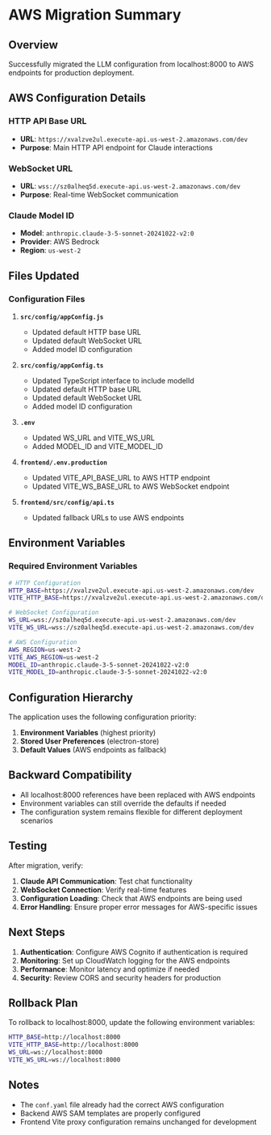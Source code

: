 # AWS Migration Summary

## Overview
Successfully migrated the LLM configuration from localhost:8000 to AWS endpoints for production deployment.

## AWS Configuration Details

### HTTP API Base URL
- **URL**: `https://xvalzve2ul.execute-api.us-west-2.amazonaws.com/dev`
- **Purpose**: Main HTTP API endpoint for Claude interactions

### WebSocket URL
- **URL**: `wss://sz0alheq5d.execute-api.us-west-2.amazonaws.com/dev`
- **Purpose**: Real-time WebSocket communication

### Claude Model ID
- **Model**: `anthropic.claude-3-5-sonnet-20241022-v2:0`
- **Provider**: AWS Bedrock
- **Region**: `us-west-2`

## Files Updated

### Configuration Files
1. **`src/config/appConfig.js`**
   - Updated default HTTP base URL
   - Updated default WebSocket URL
   - Added model ID configuration

2. **`src/config/appConfig.ts`**
   - Updated TypeScript interface to include modelId
   - Updated default HTTP base URL
   - Updated default WebSocket URL
   - Added model ID configuration

3. **`.env`**
   - Updated WS_URL and VITE_WS_URL
   - Added MODEL_ID and VITE_MODEL_ID

4. **`frontend/.env.production`**
   - Updated VITE_API_BASE_URL to AWS HTTP endpoint
   - Updated VITE_WS_BASE_URL to AWS WebSocket endpoint

5. **`frontend/src/config/api.ts`**
   - Updated fallback URLs to use AWS endpoints

## Environment Variables

### Required Environment Variables
```bash
# HTTP Configuration
HTTP_BASE=https://xvalzve2ul.execute-api.us-west-2.amazonaws.com/dev
VITE_HTTP_BASE=https://xvalzve2ul.execute-api.us-west-2.amazonaws.com/dev

# WebSocket Configuration
WS_URL=wss://sz0alheq5d.execute-api.us-west-2.amazonaws.com/dev
VITE_WS_URL=wss://sz0alheq5d.execute-api.us-west-2.amazonaws.com/dev

# AWS Configuration
AWS_REGION=us-west-2
VITE_AWS_REGION=us-west-2
MODEL_ID=anthropic.claude-3-5-sonnet-20241022-v2:0
VITE_MODEL_ID=anthropic.claude-3-5-sonnet-20241022-v2:0
```

## Configuration Hierarchy

The application uses the following configuration priority:
1. **Environment Variables** (highest priority)
2. **Stored User Preferences** (electron-store)
3. **Default Values** (AWS endpoints as fallback)

## Backward Compatibility

- All localhost:8000 references have been replaced with AWS endpoints
- Environment variables can still override the defaults if needed
- The configuration system remains flexible for different deployment scenarios

## Testing

After migration, verify:
1. **Claude API Communication**: Test chat functionality
2. **WebSocket Connection**: Verify real-time features
3. **Configuration Loading**: Check that AWS endpoints are being used
4. **Error Handling**: Ensure proper error messages for AWS-specific issues

## Next Steps

1. **Authentication**: Configure AWS Cognito if authentication is required
2. **Monitoring**: Set up CloudWatch logging for the AWS endpoints
3. **Performance**: Monitor latency and optimize if needed
4. **Security**: Review CORS and security headers for production

## Rollback Plan

To rollback to localhost:8000, update the following environment variables:
```bash
HTTP_BASE=http://localhost:8000
VITE_HTTP_BASE=http://localhost:8000
WS_URL=ws://localhost:8000
VITE_WS_URL=ws://localhost:8000
```

## Notes

- The `conf.yaml` file already had the correct AWS configuration
- Backend AWS SAM templates are properly configured
- Frontend Vite proxy configuration remains unchanged for development